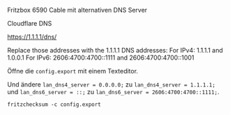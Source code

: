 Fritzbox 6590 Cable mit alternativen DNS Server

Cloudflare DNS

https://1.1.1.1/dns/

Replace those addresses with the 1.1.1.1 DNS addresses:
For IPv4: 1.1.1.1 and 1.0.0.1
For IPv6: 2606:4700:4700::1111 and 2606:4700:4700::1001

Öffne die `config.export` mit einem Texteditor.

Und ändere `lan_dns4_server = 0.0.0.0;` zu `lan_dns4_server = 1.1.1.1;` und `lan_dns6_server = ::;` zu `lan_dns6_server = 2606:4700:4700::1111;`.


```
fritzchecksum -c config.export
```
